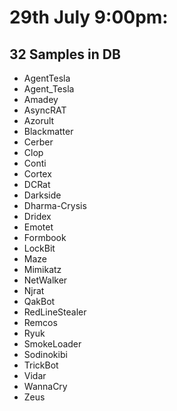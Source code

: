 # 29th July 9:00pm:
## 32 Samples in DB 
- AgentTesla
- Agent_Tesla
- Amadey
- AsyncRAT
- Azorult
- Blackmatter
- Cerber
- Clop
- Conti
- Cortex
- DCRat
- Darkside
- Dharma-Crysis
- Dridex
- Emotet
- Formbook
- LockBit
- Maze
- Mimikatz
- NetWalker
- Njrat 
- QakBot
- RedLineStealer
- Remcos
- Ryuk
- SmokeLoader
- Sodinokibi
- TrickBot
- Vidar
- WannaCry
- Zeus  
